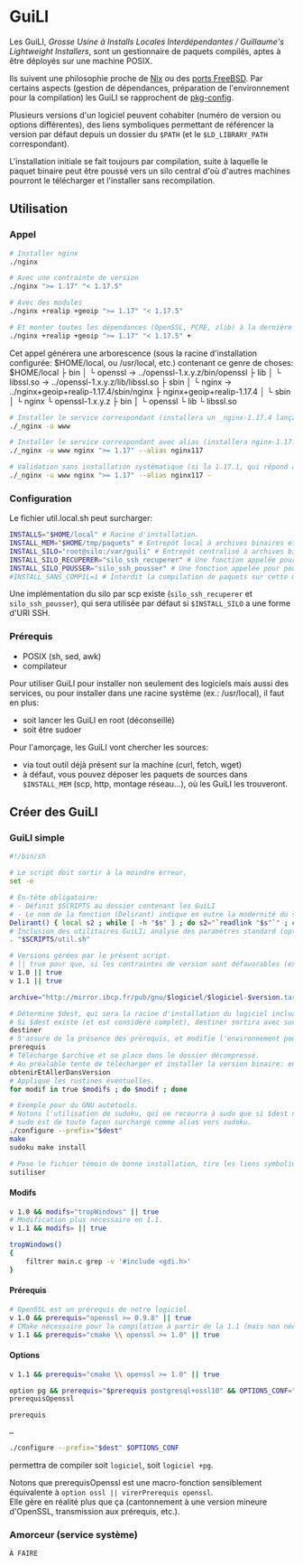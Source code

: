 GuiLI
=====

Les GuiLI, *Grosse Usine à Installs Locales Interdépendantes / Guillaume's Lightweight Installers*, sont un gestionnaire de paquets compilés, aptes à être déployés sur une machine POSIX.

Ils suivent une philosophie proche de [Nix](https://nixos.org/nix/) ou des [ports FreeBSD](https://www.freebsd.org/ports/).
Par certains aspects (gestion de dépendances, préparation de l'environnement pour la compilation) les GuiLI se rapprochent de [pkg-config](https://www.freedesktop.org/wiki/Software/pkg-config/).

Plusieurs versions d'un logiciel peuvent cohabiter (numéro de version ou options différentes), des liens symboliques permettant de référencer la version par défaut depuis un dossier du `$PATH` (et le `$LD_LIBRARY_PATH` correspondant).

L'installation initiale se fait toujours par compilation, suite à laquelle le paquet binaire peut être poussé vers un silo central d'où d'autres machines pourront le télécharger et l'installer sans recompilation.

Utilisation
-----------

### Appel

```sh
# Installer nginx
./nginx

# Avec une contrainte de version
./nginx ">= 1.17" "< 1.17.5"

# Avec des modules
./nginx +realip +geoip ">= 1.17" "< 1.17.5"

# Et monter toutes les dépendances (OpenSSL, PCRE, zlib) à la dernière version compatible avec notre nginx.
./nginx +realip +geoip ">= 1.17" "< 1.17.5" +
```

Cet appel générera une arborescence (sous la racine d'installation configurée: $HOME/local, ou /usr/local, etc.) contenant ce genre de choses:
    $HOME/local
    ├ bin
    │ └ openssl     -> ../openssl-1.x.y.z/bin/openssl
    ├ lib
    │ └ libssl.so   -> ../openssl-1.x.y.z/lib/libssl.so
    ├ sbin
    │ └ nginx       -> ../nginx+geoip+realip-1.17.4/sbin/nginx
    ├ nginx+geoip+realip-1.17.4
    │ └ sbin
    │   └ nginx
    └ openssl-1.x.y.z
      ├ bin
      │ └ openssl
      └ lib
        └ libssl.so

```sh
# Installer le service correspondant (installera un _nginx-1.17.4 lançant nginx-1.17.4/sbin/nginx).
./_nginx -u www

# Installer le service correspondant avec alias (installera nginx-1.17.4, un lien symbolique nginx117 -> nginx-1.17.4, _nginx117 qui lancera nginx117/sbin/nginx et ne sera donc pas lié en dur à la version 1.17.4).
./_nginx -u www nginx ">= 1.17" --alias nginx117

# Validation sans installation systématique (si la 1.17.1, qui répond aux critères, est déjà installée, le _nginx s'y liera plutôt que d'installer la toute dernière version de nginx).
./_nginx -u www nginx ">= 1.17" --alias nginx117 -
```

### Configuration

Le fichier util.local.sh peut surcharger:
```sh
INSTALLS="$HOME/local" # Racine d'installation.
INSTALL_MEM="$HOME/tmp/paquets" # Entrepôt local à archives binaires et sources.
INSTALL_SILO="root@silo:/var/guili" # Entrepôt centralisé à archives binaires.
INSTALL_SILO_RECUPERER="silo_ssh_recuperer" # Une fonction appelée pour récupérer un paquet binaire, recevant en paramètres $INSTALL_MEM/<logiciel><options>*-<version>.bin.tar.gz <proc>-<système>-<version>
INSTALL_SILO_POUSSER="silo_ssh_pousser" # Une fonction appelée pour pousser un paquet binaire (mêmes paramètres que $INSTALL_SILO_RECUPERER).
#INSTALL_SANS_COMPIL=1 # Interdit la compilation de paquets sur cette machine, elle ne pourra que recevoir des paquets binaires (précompilés).
```

Une implémentation du silo par scp existe (`silo_ssh_recuperer` et `silo_ssh_pousser`), qui sera utilisée par défaut si `$INSTALL_SILO` a une forme d'URI SSH.

### Prérequis

- POSIX (sh, sed, awk)
- compilateur

Pour utiliser GuiLI pour installer non seulement des logiciels mais aussi des services, ou pour installer dans une racine système (ex.: /usr/local), il faut en plus:
- soit lancer les GuiLI en root (déconseillé)
- soit être sudoer

Pour l'amorçage, les GuiLI vont chercher les sources:
- via tout outil déjà présent sur la machine (curl, fetch, wget)
- à défaut, vous pouvez déposer les paquets de sources dans `$INSTALL_MEM` (scp, http, montage réseau…), où les GuiLI les trouveront.

Créer des GuiLI
---------------

### GuiLI simple

```sh
#!/bin/sh

# Le script doit sortir à la moindre erreur.
set -e

# En-tête obligatoire:
# - Définit $SCRIPTS au dossier contenant les GuiLI
# - Le nom de la fonction (Delirant) indique en outre la modernité du script d'installation, et donc les fonctionnalités des GuiLI activables. Delirant est la version actuelle.
Delirant() { local s2 ; while [ -h "$s" ] ; do s2="`readlink "$s"`" ; case "$s2" in [^/]*) s2="`dirname "$s"`/$s2" ;; esac ; s="$s2" ; done ; } ; SCRIPTS() { local s="`command -v "$0"`" ; [ -x "$s" -o ! -x "$0" ] || s="$0" ; case "$s" in */bin/*sh) case "`basename "$s"`" in *.*) true ;; *sh) s="$1" ;; esac ;; esac ; case "$s" in [^/]*) local d="`dirname "$s"`" ; s="`cd "$d" ; pwd`/`basename "$s"`" ;; esac ; Delirant ; s="`dirname "$s"`" ; Delirant ; SCRIPTS="$s" ; } ; SCRIPTS
# Inclusion des utilitaires GuiLI; analyse des paramètres standard (options, contraintes de version), définition des variables standard (dont $logiciel comme `basename "$0"`).
. "$SCRIPTS/util.sh"

# Versions gérées par le présent script.
# || true pour que, si les contraintes de version sont défavorables (ex.: "< 1.1"), la sortie en erreur de v 1.1 ne soit pas fatale.
v 1.0 || true
v 1.1 || true

archive="http://mirror.ibcp.fr/pub/gnu/$logiciel/$logiciel-$version.tar.gz"

# Détermine $dest, qui sera la racine d'installation du logiciel incluant sa version et ses options.
# Si $dest existe (et est considéré complet), destiner sortira avec succès.
destiner
# S'assure de la présence des prérequis, et modifie l'environnement pour la compilation qui va suivre (\$CPPFLAGS, etc.).
prerequis
# Télécharge $archive et se place dans le dossier décompressé.
# Au préalable tente de télécharger et installer la version binaire: en cas de succès, l'installeur sort en court-circuitant la compilation.
obtenirEtAllerDansVersion
# Applique les rustines éventuelles.
for modif in true $modifs ; do $modif ; done

# Exemple pour du GNU autotools.
# Notons l'utilisation de sudoku, qui ne recourra à sudo que si $dest n'est pas inscriptible par le compte courant.
# sudo est de toute façon surchargé comme alias vers sudoku.
./configure --prefix="$dest"
make
sudoku make install

# Pose le fichier témoin de bonne installation, tire les liens symboliques d'$INSTALLS/bin/$logiciel -> $dest/bin/$logiciel etc. pour rendre public le logiciel installé.
sutiliser
```

#### Modifs

```sh
v 1.0 && modifs="tropWindows" || true
# Modification plus nécessaire en 1.1.
v 1.1 && modifs= || true

tropWindows()
{
	filtrer main.c grep -v '#include <gdi.h>'
}
```

#### Prérequis

```sh
# OpenSSL est un prérequis de notre logiciel.
v 1.0 && prerequis="openssl >= 0.9.8" || true
# CMake nécessaire pour la compilation à partir de la 1.1 (mais non nécessaire à l'exécution).
v 1.1 && prerequis="cmake \\ openssl >= 1.0" || true
```

#### Options

```sh
v 1.1 && prerequis="cmake \\ openssl >= 1.0" || true

option pg && prerequis="$prerequis postgresql+ossl10" && OPTIONS_CONF="$OPTIONS_CONF --enable-postgresql" || true
prerequisOpenssl

prerequis

…

./configure --prefix="$dest" $OPTIONS_CONF
```
permettra de compiler soit `logiciel`, soit `logiciel +pg`.

Notons que prerequisOpenssl est une macro-fonction sensiblement équivalente à `option ossl || virerPrerequis openssl`.\
Elle gère en réalité plus que ça (cantonnement à une version mineure d'OpenSSL, transmission aux prérequis, etc.).

### Amorceur (service système)

`À FAIRE`
